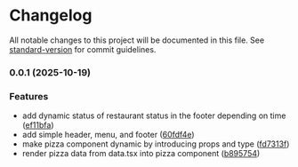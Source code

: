 # Changelog

All notable changes to this project will be documented in this file. See [standard-version](https://github.com/conventional-changelog/standard-version) for commit guidelines.

### 0.0.1 (2025-10-19)


### Features

* add dynamic status of restaurant status in the footer depending on time ([ef11bfa](https://github.com/Mendeir/react-practice/commit/ef11bfa14fe63a4677dae5a0b3bf5fc599b6ef76))
* add simple header, menu, and footer ([60fdf4e](https://github.com/Mendeir/react-practice/commit/60fdf4e4cb7f3f7c13597d143cf8deb9c387ad64))
* make pizza component dynamic by introducing props and type ([fd7313f](https://github.com/Mendeir/react-practice/commit/fd7313f304c67b51654f2915823dd7b32ffa27a9))
* render pizza data from data.tsx into pizza component ([b895754](https://github.com/Mendeir/react-practice/commit/b895754e8dd3907d4552336129c0fd504eb58074))
